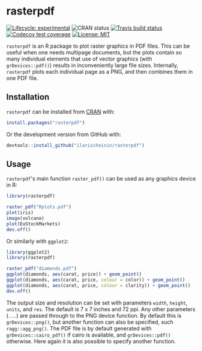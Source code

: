 # rasterpdf

<!-- badges: start -->
[![Lifecycle: experimental](https://img.shields.io/badge/lifecycle-experimental-orange.svg)](https://www.tidyverse.org/lifecycle/#experimental)
![CRAN status](https://www.r-pkg.org/badges/version-last-release/rasterpdf)
[![Travis build status](https://travis-ci.org/ilarischeinin/rasterpdf.svg?branch=main)](https://travis-ci.org/ilarischeinin/rasterpdf)
[![Codecov test coverage](https://codecov.io/gh/ilarischeinin/rasterpdf/branch/main/graph/badge.svg)](https://codecov.io/gh/ilarischeinin/rasterpdf)
[![License: MIT](https://img.shields.io/badge/License-MIT-brightgreen.svg)](https://opensource.org/licenses/MIT)
<!-- badges: end -->

`rasterpdf` is an R package to plot raster graphics in PDF files. This can be
useful when one needs multipage documents, but the plots contain so many
individual elements that use of vector graphics (with `grDevices::pdf()`)
results in inconveniently large file sizes. Internally, `rasterpdf` plots each
individual page as a PNG, and then combines them in one PDF file.

## Installation

`rasterpdf` can be installed from
[CRAN](https://cran.r-project.org/package=rasterpdf) with:

```r
install.packages("rasterpdf")
```

Or the development version from GitHub with:

```r
devtools::install_github("ilarischeinin/rasterpdf")
```

## Usage

`rasterpdf`'s main function `raster_pdf()` can be used as any graphics device
in R:

```r
library(rasterpdf)

raster_pdf("Rplots.pdf")
plot(iris)
image(volcano)
plot(EuStockMarkets)
dev.off()
```

Or similarly with `ggplot2`:

```r
library(ggplot2)
library(rasterpdf)

raster_pdf("diamonds.pdf")
ggplot(diamonds, aes(carat, price)) + geom_point()
ggplot(diamonds, aes(carat, price, colour = color)) + geom_point()
ggplot(diamonds, aes(carat, price, colour = clarity)) + geom_point()
dev.off()
```

The output size and resolution can be set with parameters `width`, `height`,
`units`, and `res`. The default is 7 x 7 inches and 72 ppi. Any other
parameters (`...`) are passed through to the PNG device function. By default
this is `grDevices::png()`, but another function can also be specified, such
`ragg::agg_png()`. The PDF file is by default generated with
`grDevices::cairo_pdf()` if cairo is available, and `grDevices::pdf()`
otherwise. Here again it is also possible to specify another function.
